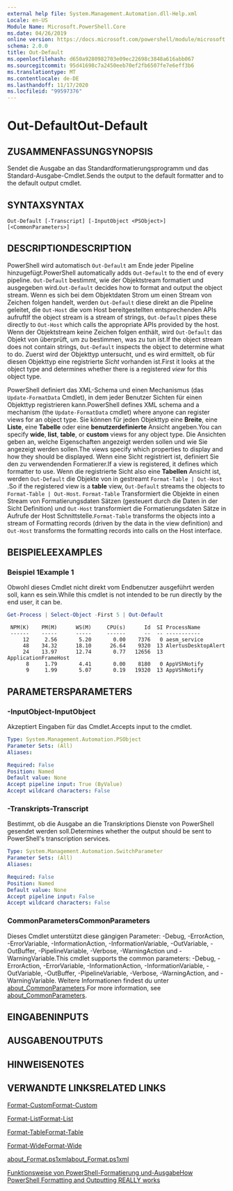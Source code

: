 ```yaml
---
external help file: System.Management.Automation.dll-Help.xml
Locale: en-US
Module Name: Microsoft.PowerShell.Core
ms.date: 04/26/2019
online version: https://docs.microsoft.com/powershell/module/microsoft.powershell.core/out-default?view=powershell-7.2&WT.mc_id=ps-gethelp
schema: 2.0.0
title: Out-Default
ms.openlocfilehash: d650a9280982703e09ec22698c3848a616abb067
ms.sourcegitcommit: 95d41698c7a2450eeb70ef2fb6507fe7e6eff3b6
ms.translationtype: MT
ms.contentlocale: de-DE
ms.lasthandoff: 11/17/2020
ms.locfileid: "99597376"
---
```

# <span data-ttu-id="9b6a1-102">Out-Default</span><span class="sxs-lookup"><span data-stu-id="9b6a1-102">Out-Default</span></span>

## <span data-ttu-id="9b6a1-103">ZUSAMMENFASSUNG</span><span class="sxs-lookup"><span data-stu-id="9b6a1-103">SYNOPSIS</span></span>
<span data-ttu-id="9b6a1-104">Sendet die Ausgabe an das Standardformatierungsprogramm und das Standard-Ausgabe-Cmdlet.</span><span class="sxs-lookup"><span data-stu-id="9b6a1-104">Sends the output to the default formatter and to the default output cmdlet.</span></span>

## <span data-ttu-id="9b6a1-105">SYNTAX</span><span class="sxs-lookup"><span data-stu-id="9b6a1-105">SYNTAX</span></span>

```
Out-Default [-Transcript] [-InputObject <PSObject>] [<CommonParameters>]
```

## <span data-ttu-id="9b6a1-106">DESCRIPTION</span><span class="sxs-lookup"><span data-stu-id="9b6a1-106">DESCRIPTION</span></span>

<span data-ttu-id="9b6a1-107">PowerShell wird automatisch `Out-Default` am Ende jeder Pipeline hinzugefügt.</span><span class="sxs-lookup"><span data-stu-id="9b6a1-107">PowerShell automatically adds `Out-Default` to the end of every pipeline.</span></span> <span data-ttu-id="9b6a1-108">`Out-Default` bestimmt, wie der Objektstream formatiert und ausgegeben wird.</span><span class="sxs-lookup"><span data-stu-id="9b6a1-108">`Out-Default` decides how to format and output the object stream.</span></span> <span data-ttu-id="9b6a1-109">Wenn es sich bei dem Objektdaten Strom um einen Stream von Zeichen folgen handelt, werden `Out-Default` diese direkt an die Pipeline geleitet, die `Out-Host` die vom Host bereitgestellten entsprechenden APIs aufruft</span><span class="sxs-lookup"><span data-stu-id="9b6a1-109">If the object stream is a stream of strings, `Out-Default` pipes these directly to `Out-Host` which calls the appropriate APIs provided by the host.</span></span> <span data-ttu-id="9b6a1-110">Wenn der Objektstream keine Zeichen folgen enthält, wird `Out-Default` das Objekt von überprüft, um zu bestimmen, was zu tun ist.</span><span class="sxs-lookup"><span data-stu-id="9b6a1-110">If the object stream does not contain strings, `Out-Default` inspects the object to determine what to do.</span></span>
<span data-ttu-id="9b6a1-111">Zuerst wird der Objekttyp untersucht, und es wird ermittelt, ob für diesen Objekttyp eine registrierte _Sicht_ vorhanden ist.</span><span class="sxs-lookup"><span data-stu-id="9b6a1-111">First it looks at the object type and determines whether there is a registered _view_ for this object type.</span></span>

<span data-ttu-id="9b6a1-112">PowerShell definiert das XML-Schema und einen Mechanismus (das `Update-FormatData` Cmdlet), in dem jeder Benutzer Sichten für einen Objekttyp registrieren kann.</span><span class="sxs-lookup"><span data-stu-id="9b6a1-112">PowerShell defines XML schema and a mechanism (the `Update-FormatData` cmdlet) where anyone can register views for an object type.</span></span> <span data-ttu-id="9b6a1-113">Sie können für jeden Objekttyp eine **Breite**, eine **Liste**, eine **Tabelle** oder eine **benutzerdefinierte** Ansicht angeben.</span><span class="sxs-lookup"><span data-stu-id="9b6a1-113">You can specify **wide**, **list**, **table**, or **custom** views for any object type.</span></span> <span data-ttu-id="9b6a1-114">Die Ansichten geben an, welche Eigenschaften angezeigt werden sollen und wie Sie angezeigt werden sollen.</span><span class="sxs-lookup"><span data-stu-id="9b6a1-114">The views specify which properties to display and how they should be displayed.</span></span> <span data-ttu-id="9b6a1-115">Wenn eine Sicht registriert ist, definiert Sie den zu verwendenden Formatierer.</span><span class="sxs-lookup"><span data-stu-id="9b6a1-115">If a view is registered, it defines which formatter to use.</span></span> <span data-ttu-id="9b6a1-116">Wenn die registrierte Sicht also eine **Tabellen** Ansicht ist, werden `Out-Default` die Objekte von in gestreamt `Format-Table | Out-Host` .</span><span class="sxs-lookup"><span data-stu-id="9b6a1-116">So if the registered view is a **table** view, `Out-Default` streams the objects to `Format-Table | Out-Host`.</span></span> <span data-ttu-id="9b6a1-117">`Format-Table` Transformiert die Objekte in einen Stream von Formatierungsdaten Sätzen (gesteuert durch die Daten in der Sicht Definition) und `Out-Host` transformiert die Formatierungsdaten Sätze in Aufrufe der Host Schnittstelle.</span><span class="sxs-lookup"><span data-stu-id="9b6a1-117">`Format-Table` transforms the objects into a stream of Formatting records (driven by the data in the view definition) and `Out-Host` transforms the formatting records into calls on the Host interface.</span></span>

## <span data-ttu-id="9b6a1-118">BEISPIELE</span><span class="sxs-lookup"><span data-stu-id="9b6a1-118">EXAMPLES</span></span>

### <span data-ttu-id="9b6a1-119">Beispiel 1</span><span class="sxs-lookup"><span data-stu-id="9b6a1-119">Example 1</span></span>

<span data-ttu-id="9b6a1-120">Obwohl dieses Cmdlet nicht direkt vom Endbenutzer ausgeführt werden soll, kann es sein.</span><span class="sxs-lookup"><span data-stu-id="9b6a1-120">While this cmdlet is not intended to be run directly by the end user, it can be.</span></span>

```powershell
Get-Process | Select-Object -First 5 | Out-Default
```

```Output
 NPM(K)    PM(M)      WS(M)     CPU(s)      Id  SI ProcessName
 ------    -----      -----     ------      --  -- -----------
     12     2.56       5.20       0.00    7376   0 aesm_service
     48    34.32      18.10      26.64    9320  13 AlertusDesktopAlert
     24    13.97      12.74       0.77   12656  13 ApplicationFrameHost
      8     1.79       4.41       0.00    8180   0 AppVShNotify
      9     1.99       5.07       0.19   19320  13 AppVShNotify
```

## <span data-ttu-id="9b6a1-121">PARAMETERS</span><span class="sxs-lookup"><span data-stu-id="9b6a1-121">PARAMETERS</span></span>

### <span data-ttu-id="9b6a1-122">-InputObject</span><span class="sxs-lookup"><span data-stu-id="9b6a1-122">-InputObject</span></span>

<span data-ttu-id="9b6a1-123">Akzeptiert Eingaben für das Cmdlet.</span><span class="sxs-lookup"><span data-stu-id="9b6a1-123">Accepts input to the cmdlet.</span></span>

```yaml
Type: System.Management.Automation.PSObject
Parameter Sets: (All)
Aliases:

Required: False
Position: Named
Default value: None
Accept pipeline input: True (ByValue)
Accept wildcard characters: False
```

### <span data-ttu-id="9b6a1-124">-Transkripts</span><span class="sxs-lookup"><span data-stu-id="9b6a1-124">-Transcript</span></span>

<span data-ttu-id="9b6a1-125">Bestimmt, ob die Ausgabe an die Transkriptions Dienste von PowerShell gesendet werden soll.</span><span class="sxs-lookup"><span data-stu-id="9b6a1-125">Determines whether the output should be sent to PowerShell's transcription services.</span></span>

```yaml
Type: System.Management.Automation.SwitchParameter
Parameter Sets: (All)
Aliases:

Required: False
Position: Named
Default value: None
Accept pipeline input: False
Accept wildcard characters: False
```

### <span data-ttu-id="9b6a1-126">CommonParameters</span><span class="sxs-lookup"><span data-stu-id="9b6a1-126">CommonParameters</span></span>

<span data-ttu-id="9b6a1-127">Dieses Cmdlet unterstützt diese gängigen Parameter: -Debug, -ErrorAction, -ErrorVariable, -InformationAction, -InformationVariable, -OutVariable, -OutBuffer, -PipelineVariable, -Verbose, -WarningAction und -WarningVariable.</span><span class="sxs-lookup"><span data-stu-id="9b6a1-127">This cmdlet supports the common parameters: -Debug, -ErrorAction, -ErrorVariable, -InformationAction, -InformationVariable, -OutVariable, -OutBuffer, -PipelineVariable, -Verbose, -WarningAction, and -WarningVariable.</span></span> <span data-ttu-id="9b6a1-128">Weitere Informationen findest du unter [about_CommonParameters](https://go.microsoft.com/fwlink/?LinkID=113216).</span><span class="sxs-lookup"><span data-stu-id="9b6a1-128">For more information, see [about_CommonParameters](https://go.microsoft.com/fwlink/?LinkID=113216).</span></span>

## <span data-ttu-id="9b6a1-129">EINGABEN</span><span class="sxs-lookup"><span data-stu-id="9b6a1-129">INPUTS</span></span>

## <span data-ttu-id="9b6a1-130">AUSGABEN</span><span class="sxs-lookup"><span data-stu-id="9b6a1-130">OUTPUTS</span></span>

## <span data-ttu-id="9b6a1-131">HINWEISE</span><span class="sxs-lookup"><span data-stu-id="9b6a1-131">NOTES</span></span>

## <span data-ttu-id="9b6a1-132">VERWANDTE LINKS</span><span class="sxs-lookup"><span data-stu-id="9b6a1-132">RELATED LINKS</span></span>

[<span data-ttu-id="9b6a1-133">Format-Custom</span><span class="sxs-lookup"><span data-stu-id="9b6a1-133">Format-Custom</span></span>](../Microsoft.PowerShell.Utility/Format-Custom.md)

[<span data-ttu-id="9b6a1-134">Format-List</span><span class="sxs-lookup"><span data-stu-id="9b6a1-134">Format-List</span></span>](../Microsoft.PowerShell.Utility/Format-List.md)

[<span data-ttu-id="9b6a1-135">Format-Table</span><span class="sxs-lookup"><span data-stu-id="9b6a1-135">Format-Table</span></span>](../Microsoft.PowerShell.Utility/Format-Table.md)

[<span data-ttu-id="9b6a1-136">Format-Wide</span><span class="sxs-lookup"><span data-stu-id="9b6a1-136">Format-Wide</span></span>](../Microsoft.PowerShell.Utility/Format-Wide.md)

[<span data-ttu-id="9b6a1-137">about_Format.ps1xml</span><span class="sxs-lookup"><span data-stu-id="9b6a1-137">about_Format.ps1xml</span></span>](About/about_Format.ps1xml.md)

[<span data-ttu-id="9b6a1-138">Funktionsweise von PowerShell-Formatierung und-Ausgabe</span><span class="sxs-lookup"><span data-stu-id="9b6a1-138">How PowerShell Formatting and Outputting REALLY works</span></span>](https://devblogs.microsoft.com/powershell/how-powershell-formatting-and-outputting-really-works/)


